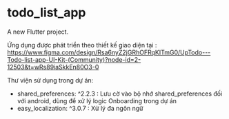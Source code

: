# todo_list_app

A new Flutter project.

Ứng dụng được phát triển theo thiết kế giao diện tại : https://www.figma.com/design/Rsa6nyZ2jGRhOFRqKITmG0/UpTodo---Todo-list-app-UI-Kit-(Community)?node-id=2-12503&t=wRs89iaSkkEn80O3-0 

Thư viện sử dụng trong dự án:
- shared_preferences: ^2.2.3 : Lưu cờ vào bộ nhớ shared_preferences đối với android, dùng để xử lý logic Onboarding trong dự án
- easy_localization: ^3.0.7 : Xử lý đa ngôn ngữ